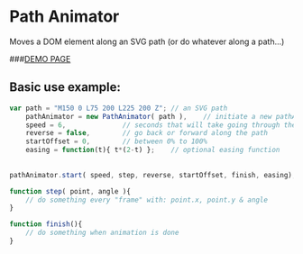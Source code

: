 Path Animator
=============
Moves a DOM element along an SVG path (or do whatever along a path...)

###[DEMO PAGE](http://yaireo.github.io/pathAnimator/)

## Basic use example:
```javascript
var path = "M150 0 L75 200 L225 200 Z"; // an SVG path
    pathAnimator = new PathAnimator( path ),    // initiate a new pathAnimator object
    speed = 6,              // seconds that will take going through the whole path
    reverse = false,        // go back or forward along the path
    startOffset = 0,        // between 0% to 100%
    easing = function(t){ t*(2-t) };    // optional easing function
    
    
pathAnimator.start( speed, step, reverse, startOffset, finish, easing);

function step( point, angle ){
    // do something every "frame" with: point.x, point.y & angle
}

function finish(){
    // do something when animation is done
}
```